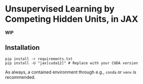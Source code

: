# Unsupervised Learning by Competing Hidden Units, in JAX

**WIP**

## Installation
```
pip install -r requirements.txt
pip install -U "jax[cuda12]" # Replace with your CUDA version
```

As always, a contained environment through e.g., `conda` or `venv` is recommended.
